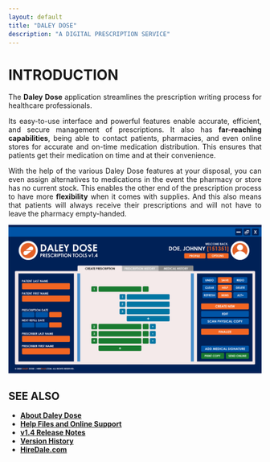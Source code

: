```yaml
---
layout: default
title: "DALEY DOSE"
description: "A DIGITAL PRESCRIPTION SERVICE"
---
```


# **INTRODUCTION**

<p style="text-align: justify;">
The <strong>Daley Dose</strong> application streamlines the prescription writing process for healthcare professionals.
</p>

<p style="text-align: justify;">
Its easy-to-use interface and powerful features enable accurate, efficient, and secure management of prescriptions. It also has <strong>far-reaching capabilities</strong>, being able to contact patients, pharmacies, and even online stores for accurate and on-time medication distribution. This ensures that patients get their medication on time and at their convenience.
</p>

<p style="text-align: justify;">
With the help of the various Daley Dose features at your disposal, you can even assign alternatives to medications in the event the pharmacy or store has no current stock. This enables the other end of the prescription process to have more <strong>flexibility</strong> when it comes with supplies. And this also means that patients will always receive their prescriptions and will not have to leave the pharmacy empty-handed.
</p>

![Daily Dose user interface](/images/daley-dose-home-window-clean.png)

## **SEE ALSO**

- [**About Daley Dose**](/daleydose/about-daley-dose)
- [**Help Files and Online Support**](/daleydose/home-window)
- [**v1.4 Release Notes**](/daleydose/release-notes-v1.4)
- [**Version History**](/daleydose/version-history)
- [**HireDale.com**](https://hiredale.github.io)
